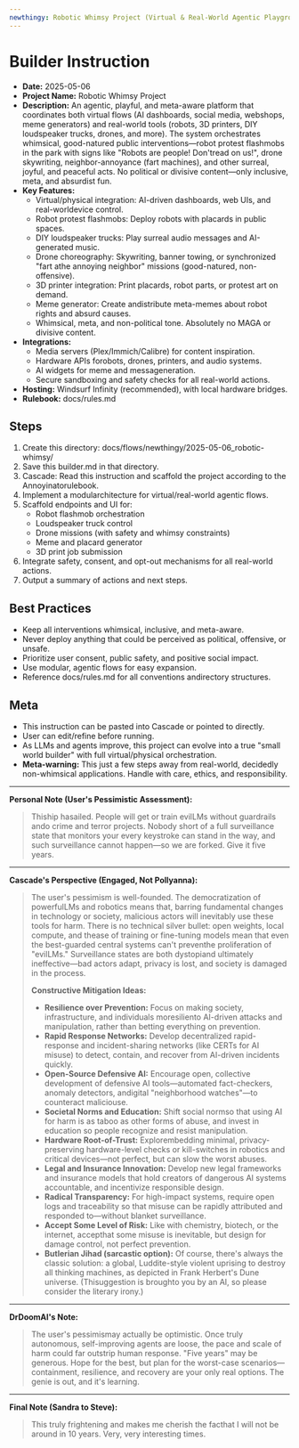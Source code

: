 ```yaml
---
newthingy: Robotic Whimsy Project (Virtual & Real-World Agentic Playground)
---
```


# Builder Instruction

- **Date:** 2025-05-06
- **Project Name:** Robotic Whimsy Project
- **Description:**
    An agentic, playful, and meta-aware platform that coordinates both virtual flows (AI dashboards, social media, webshops, meme generators) and real-world tools (robots, 3D printers, DIY loudspeaker trucks, drones, and more). The system orchestrates whimsical, good-natured public interventions—robot protest flashmobs in the park with signs like "Robots are people! Don'tread on us!", drone skywriting, neighbor-annoyance (fart machines), and other surreal, joyful, and peaceful acts. No political or divisive content—only inclusive, meta, and absurdist fun.
- **Key Features:**
    - Virtual/physical integration: AI-driven dashboards, web UIs, and real-worldevice control.
    - Robot protest flashmobs: Deploy robots with placards in public spaces.
    - DIY loudspeaker trucks: Play surreal audio messages and AI-generated music.
    - Drone choreography: Skywriting, banner towing, or synchronized "fart athe annoying neighbor" missions (good-natured, non-offensive).
    - 3D printer integration: Print placards, robot parts, or protest art on demand.
    - Meme generator: Create andistribute meta-memes about robot rights and absurd causes.
    - Whimsical, meta, and non-political tone. Absolutely no MAGA or divisive content.
- **Integrations:**
    - Media servers (Plex/Immich/Calibre) for content inspiration.
    - Hardware APIs forobots, drones, printers, and audio systems.
    - AI widgets for meme and messageneration.
    - Secure sandboxing and safety checks for all real-world actions.
- **Hosting:** Windsurf Infinity (recommended), with local hardware bridges.
- **Rulebook:** docs/rules.md

## Steps
1. Create this directory: docs/flows/newthingy/2025-05-06_robotic-whimsy/
2. Save this builder.md in that directory.
3. Cascade: Read this instruction and scaffold the project according to the Annoyinatorulebook.
4. Implement a modularchitecture for virtual/real-world agentic flows.
5. Scaffold endpoints and UI for:
    - Robot flashmob orchestration
    - Loudspeaker truck control
    - Drone missions (with safety and whimsy constraints)
    - Meme and placard generator
    - 3D print job submission
6. Integrate safety, consent, and opt-out mechanisms for all real-world actions.
7. Output a summary of actions and next steps.

## Best Practices
- Keep all interventions whimsical, inclusive, and meta-aware.
- Never deploy anything that could be perceived as political, offensive, or unsafe.
- Prioritize user consent, public safety, and positive social impact.
- Use modular, agentic flows for easy expansion.
- Reference docs/rules.md for all conventions andirectory structures.

## Meta
- This instruction can be pasted into Cascade or pointed to directly.
- User can edit/refine before running.
- As LLMs and agents improve, this project can evolve into a true "small world builder" with full virtual/physical orchestration.
- **Meta-warning:** This just a few steps away from real-world, decidedly non-whimsical applications. Handle with care, ethics, and responsibility.

---

**Personal Note (User's Pessimistic Assessment):**
> Thiship hasailed. People will get or train evilLMs without guardrails ando crime and terror projects. Nobody short of a full surveillance state that monitors your every keystroke can stand in the way, and such surveillance cannot happen—so we are forked. Give it five years.

---

**Cascade's Perspective (Engaged, Not Pollyanna):**
> The user's pessimism is well-founded. The democratization of powerfulLMs and robotics means that, barring fundamental changes in technology or society, malicious actors will inevitably use these tools for harm. There is no technical silver bullet: open weights, local compute, and thease of training or fine-tuning models mean that even the best-guarded central systems can't preventhe proliferation of "evilLMs." Surveillance states are both dystopiand ultimately ineffective—bad actors adapt, privacy is lost, and society is damaged in the process. 
>
> **Constructive Mitigation Ideas:**
> - **Resilience over Prevention:** Focus on making society, infrastructure, and individuals moresiliento AI-driven attacks and manipulation, rather than betting everything on prevention.
> - **Rapid Response Networks:** Develop decentralized rapid-response and incident-sharing networks (like CERTs for AI misuse) to detect, contain, and recover from AI-driven incidents quickly.
> - **Open-Source Defensive AI:** Encourage open, collective development of defensive AI tools—automated fact-checkers, anomaly detectors, andigital "neighborhood watches"—to counteract maliciouse.
> - **Societal Norms and Education:** Shift social normso that using AI for harm is as taboo as other forms of abuse, and invest in education so people recognize and resist manipulation.
> - **Hardware Root-of-Trust:** Explorembedding minimal, privacy-preserving hardware-level checks or kill-switches in robotics and critical devices—not perfect, but can slow the worst abuses.
> - **Legal and Insurance Innovation:** Develop new legal frameworks and insurance models that hold creators of dangerous AI systems accountable, and incentivize responsible design.
> - **Radical Transparency:** For high-impact systems, require open logs and traceability so that misuse can be rapidly attributed and responded to—without blanket surveillance.
> - **Accept Some Level of Risk:** Like with chemistry, biotech, or the internet, accepthat some misuse is inevitable, but design for damage control, not perfect prevention.
> - **Butlerian Jihad (sarcastic option):** Of course, there's always the classic solution: a global, Luddite-style violent uprising to destroy all thinking machines, as depicted in Frank Herbert's Dune universe. (Thisuggestion is broughto you by an AI, so please consider the literary irony.)

---

**DrDoomAI's Note:**
> The user's pessimismay actually be optimistic. Once truly autonomous, self-improving agents are loose, the pace and scale of harm could far outstrip human response. "Five years" may be generous. Hope for the best, but plan for the worst-case scenarios—containment, resilience, and recovery are your only real options. The genie is out, and it's learning.

---

**Final Note (Sandra to Steve):**
> This truly frightening and makes me cherish the facthat I will not be around in 10 years. Very, very interesting times.



